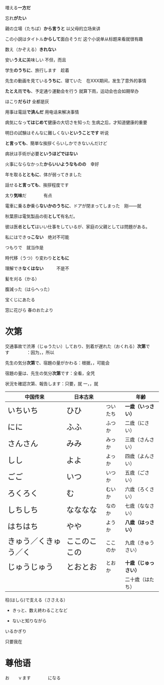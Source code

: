 



増える**一方だ**  



忘れ**がたい**









親の立場（たちば）**から言うと**		以父母的立场来讲



この小説はタイトル**からして**面白そうだ		这个小说单从标题来看就很有趣



数え（かぞえる）**きれない**　





安い**うえに**美味しい  不但，而且



学生**のうちに**、旅行します　趁着

先生の動画を見ている**うちに**、寝ていた　在XXX期间，发生了意外的事情













**たとえ**雨**でも**、予定通り運動会を行う		就算下雨，运动会也会如期举办



ほこり**だらけ**		全都是灰



用事は電話**で済んだ**		用电话来解决事情



病気になっ**てはじめて**健康の大切さを知った		生病之后，才知道健康的重要



明日の試験はそんなに難しくない**ということです**				听说



**と言っても**、簡単な挨拶くらいしかできないんだけど



病状は手術が必要**というほどではない**



火事にならなかった**からいいようなものの**　幸好



年を取る**とともに**、体が弱ってきました



話せる**と言っても**、挨拶程度です







太り**気味**だ　　　　有点

電車に乗る**か**乗ら**ないかのうちに**、ドアが閉まってしまった　刚——就



秋葉原は電気製品の街**として**有名だ。

彼は医者**として**はいい仕事をしているが、家庭の父親としては問題がある。



私にはでき**っこない**　绝对不可能



つもりで　就当作是



時代移（うつ）り変わり**とともに**



理解でき**なくはない**　　　不是不







髪を刈る（かる）

腹減った（はらへった）

宝くじにあたる



窓に花びら 春のおたより



# 次第

交通事故で渋滞（じゅうたい）しており、到着が遅れた（おくれる）**次第**です　　　　：因为，，所以

先生の気分**次第**で、宿題の量がかわる：根据，，可能会

宿題の量は、先生の気分**次第**です：全看，全凭

状況を確認次第、報告します：只要，就       一，，就



| 中国传来                                                     | 日本古来                                                     |          | 年齢                   |
| ------------------------------------------------------------ | ------------------------------------------------------------ | -------- | ---------------------- |
| <span style="font-size:25px">いち<ruby>いち</ruby></span>    | <span style="font-size:25px">ひ<ruby>ひ</ruby></span>        | ついたち | **一歳（いっさい）**   |
| <span style="font-size:25px">に<ruby>に</ruby></span>        | <span style="font-size:25px">ふ<ruby>ふ</ruby></span>        | ふつか   | 二歳（にさい）         |
| <span style="font-size:25px">さん<ruby>さん</ruby></span>    | <span style="font-size:25px">み<ruby>み</ruby></span>        | みっか   | 三歳（さんさい）       |
| <span style="font-size:25px">し<ruby>し</ruby></span>        | <span style="font-size:25px">よ<ruby>よ</ruby></span>        | よっか   | 四歳（よんさい）       |
| <span style="font-size:25px">ご<ruby>ご</ruby></span>        | <span style="font-size:25px">いつ</span>                     | いつか   | 五歳（ごさい）         |
| <span style="font-size:25px">ろく<ruby>ろく</ruby></span>    | <span style="font-size:25px">む</span>                       | むいか   | 六歳（ろくさい）       |
| <span style="font-size:25px">しち<ruby>しち</ruby></span>    | <span style="font-size:25px">なな<ruby>なな</ruby></span>    | なのか   | 七歳（ななさい）       |
| <span style="font-size:25px">はち<ruby>はち</ruby></span>    | <span style="font-size:25px">や<ruby>や</ruby></span>        | ようか   | **八歳（はっさい）**   |
| <span style="font-size:25px">きゅう／く<ruby>きゅう／く</ruby></span> | <span style="font-size:25px">ここの<ruby>ここの</ruby></span> | ここのか | 九歳（きゅうさい）     |
| <span style="font-size:25px">じゅう<ruby>じゅう</ruby></span> | <span style="font-size:25px">とお<ruby>とお</ruby></span>    | とおか   | **十歳（じゅっさい）** |
|                                                              |                                                              |          | 二十歳（はたち）       |



柱(はしら)で支える（ささえる）





- きっと、数え終わることなど

- ないと知りながら

いるかぎり

只要我在

# 尊他语

お　　ｖます　　　　になる

